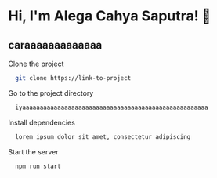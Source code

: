 
# Hi, I'm Alega Cahya Saputra! 👋


## caraaaaaaaaaaaaa

Clone the project

```bash
  git clone https://link-to-project
```

Go to the project directory

```bash
  iyaaaaaaaaaaaaaaaaaaaaaaaaaaaaaaaaaaaaaaaaaaaaaaaaaaaaa
```

Install dependencies

```bash
  lorem ipsum dolor sit amet, consectetur adipiscing
```

Start the server

```bash
  npm run start
```

